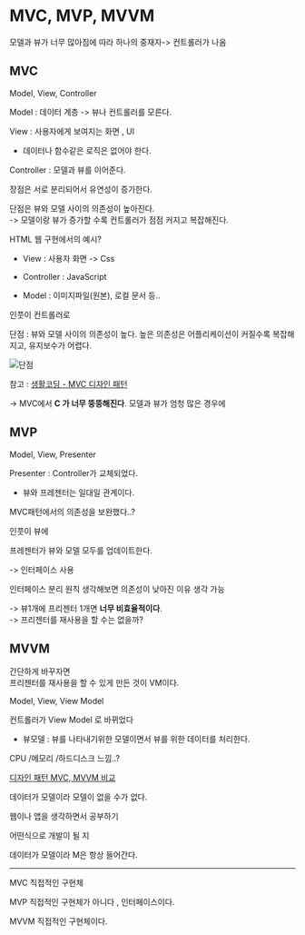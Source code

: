 # MVC, MVP, MVVM

모델과 뷰가 너무 많아짐에 따라 하나의 중재자-> 컨트롤러가 나옴

## MVC

Model, View, Controller

Model : 데이터 계층 -> 뷰나 컨트롤러를 모른다.

View : 사용자에게 보여지는 화면 , UI

- 데이터나 함수같은 로직은 없어야 한다.

Controller : 모델과 뷰를 이어준다.

장점은 서로 분리되어서 유연성이 증가한다.

단점은 뷰와 모델 사이의 의존성이 높아진다.  
-> 모델이랑 뷰가 증가할 수록 컨트롤러가 점점 커지고 복잡해진다.

HTML 웹 구현에서의 예시?

- View : 사용자 화면 -> Css

- Controller : JavaScript

- Model : 이미지파일(원본), 로컬 문서 등..

인풋이 컨트롤러로

단점 : 뷰와 모델 사이의 의존성이 높다. 높은 의존성은 어플리케이션이 커질수록 복잡해지고, 유지보수가 어렵다.

![단점](https://img1.daumcdn.net/thumb/R1280x0/?scode=mtistory2&fname=https%3A%2F%2Fblog.kakaocdn.net%2Fdn%2FAausY%2FbtrhMd9GH8p%2FSHi1qjRtb44akClxGYXFw0%2Fimg.png "단점의 시각화")

참고 : [생활코딩 - MVC 디자인 패턴](https://opentutorials.org/course/697/3828)

-> MVC에서 **C 가 너무 뚱뚱해진다**. 모델과 뷰가 엄청 많은 경우에

## MVP

Model, View, Presenter

Presenter : Controller가 교체되었다.

- 뷰와 프레젠터는 일대일 관계이다.

MVC패턴에서의 의존성을 보완했다..?

인풋이 뷰에

프레젠터가 뷰와 모델 모두를 업데이트한다.

-> 인터페이스 사용

인터페이스 분리 원칙 생각해보면 의존성이 낮아진 이유 생각 가능

-> 뷰1개에 프리젠터 1개면 **너무 비효율적이다**.  
-> 프리젠터를 재사용을 할 수는 없을까?

## MVVM

간단하게 바꾸자면  
프리젠터를 재사용을 할 수 있게 만든 것이 VM이다.

Model, View, View Model

컨트롤러가 View Model 로 바뀌었다

- 뷰모델 : 뷰를 나타내기위한 모델이면서 뷰를 위한 데이터를 처리한다.

CPU /메모리 /하드디스크 느낌..?

[디자인 패턴 MVC, MVVM 비교](https://donggyu9410.medium.com/%EB%94%94%EC%9E%90%EC%9D%B8-%ED%8C%A8%ED%84%B4-mvc-mvvm-%EB%B9%84%EA%B5%90-1a4e6c1c860a#:~:text=MVC%20%ED%8C%A8%ED%84%B4%EC%9D%98%20%EB%8B%A8%EC%A0%90%EC%9D%80,%EC%9C%A0%EC%A7%80%EB%B3%B4%EC%88%98%EA%B0%80%20%EC%96%B4%EB%A0%A4%EC%9B%8C%EC%A7%91%EB%8B%88%EB%8B%A4.)

데이터가 모델이라 모델이 없을 수가 없다.

웹이나 앱을 생각하면서 공부하기

어떤식으로 개발이 될 지

데이터가 모델이라 M은 항상 들어간다.

---

MVC 직접적인 구현체

MVP 직접적인 구현체가 아니다 , 인터페이스이다.

MVVM 직접적인 구현체이다.
